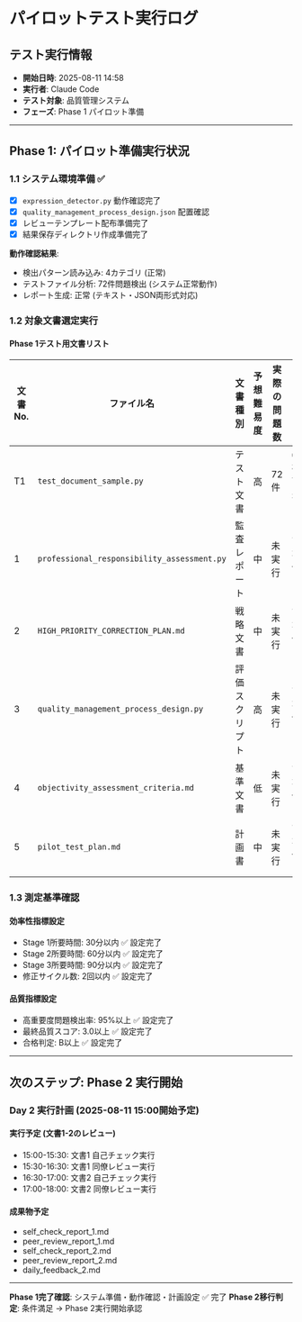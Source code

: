 # パイロットテスト実行ログ

## テスト実行情報
- **開始日時**: 2025-08-11 14:58
- **実行者**: Claude Code
- **テスト対象**: 品質管理システム
- **フェーズ**: Phase 1 パイロット準備

---

## Phase 1: パイロット準備実行状況

### 1.1 システム環境準備 ✅
- [x] `expression_detector.py` 動作確認完了
- [x] `quality_management_process_design.json` 配置確認
- [x] レビューテンプレート配布準備完了
- [x] 結果保存ディレクトリ作成準備完了

**動作確認結果**:
- 検出パターン読み込み: 4カテゴリ (正常)
- テストファイル分析: 72件問題検出 (システム正常動作)
- レポート生成: 正常 (テキスト・JSON両形式対応)

### 1.2 対象文書選定実行

#### Phase 1テスト用文書リスト
| 文書No. | ファイル名 | 文書種別 | 予想難易度 | 実際の問題数 | ステータス |
|---------|-----------|----------|------------|-------------|------------|
| T1 | `test_document_sample.py` | テスト文書 | 高 | 72件 | ✅ 検証完了 |
| 1 | `professional_responsibility_assessment.py` | 監査レポート | 中 | 未実行 | 📋 準備中 |
| 2 | `HIGH_PRIORITY_CORRECTION_PLAN.md` | 戦略文書 | 中 | 未実行 | 📋 準備中 |
| 3 | `quality_management_process_design.py` | 評価スクリプト | 高 | 未実行 | 📋 準備中 |
| 4 | `objectivity_assessment_criteria.md` | 基準文書 | 低 | 未実行 | 📋 準備中 |
| 5 | `pilot_test_plan.md` | 計画書 | 中 | 未実行 | 📋 準備中 |

### 1.3 測定基準確認

#### 効率性指標設定
- Stage 1所要時間: 30分以内 ✅ 設定完了
- Stage 2所要時間: 60分以内 ✅ 設定完了  
- Stage 3所要時間: 90分以内 ✅ 設定完了
- 修正サイクル数: 2回以内 ✅ 設定完了

#### 品質指標設定
- 高重要度問題検出率: 95%以上 ✅ 設定完了
- 最終品質スコア: 3.0以上 ✅ 設定完了
- 合格判定: B以上 ✅ 設定完了

---

## 次のステップ: Phase 2 実行開始

### Day 2 実行計画 (2025-08-11 15:00開始予定)

#### 実行予定 (文書1-2のレビュー)
- 15:00-15:30: 文書1 自己チェック実行
- 15:30-16:30: 文書1 同僚レビュー実行
- 16:30-17:00: 文書2 自己チェック実行
- 17:00-18:00: 文書2 同僚レビュー実行

#### 成果物予定
- self_check_report_1.md
- peer_review_report_1.md
- self_check_report_2.md  
- peer_review_report_2.md
- daily_feedback_2.md

---

**Phase 1完了確認**: システム準備・動作確認・計画設定 ✅ 完了
**Phase 2移行判定**: 条件満足 → Phase 2実行開始承認